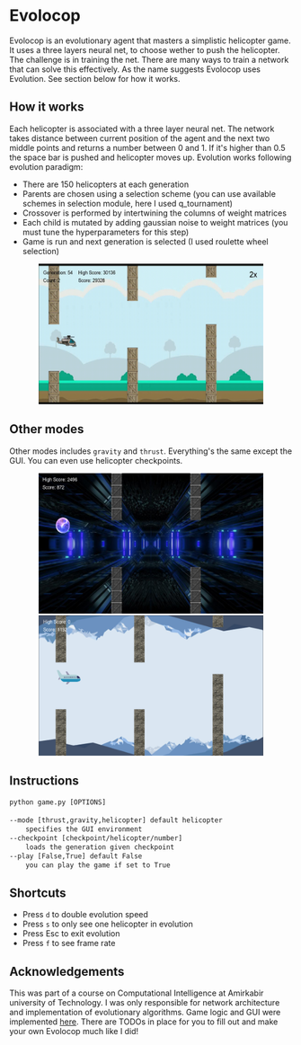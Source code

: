 # Evolocop
Evolocop is an evolutionary agent that masters a simplistic helicopter game. It uses a three layers neural net, to choose wether to push the helicopter. The challenge is in training the net. There are many ways to train a network that can solve this effectively. As the name suggests Evolocop uses Evolution. See section below for how it works. 


## How it works
Each helicopter is associated with a three layer neural net. The network takes distance between current position of the agent and the next two middle points and returns a number between 0 and 1. If it's higher than 0.5 the space bar is pushed and helicopter moves up. Evolution works following evolution paradigm: 
- There are 150 helicopters at each generation 
- Parents are chosen using a selection scheme (you can use available schemes in selection module, here I used q_tournament)
- Crossover is performed by intertwining the columns of weight matrices
- Each child is mutated by adding gaussian noise to weight matrices (you must tune the hyperparameters for this step) 
- Game is run and next generation is selected (I used roulette wheel selection)

<p align="center"> 
    <img src="./screenshots/demo.gif" width=400 height=250>
</p>


## Other modes 
Other modes includes `gravity` and `thrust`. Everything's the same except the GUI. You can even use helicopter checkpoints. 

<p align="center"> 
    <img src="./screenshots/gravity.png" width=400 height=250> 
    <img src="./screenshots/thrust.png" width=400 height=250> 
</p>

## Instructions
```
python game.py [OPTIONS]

--mode [thrust,gravity,helicopter] default helicopter 
    specifies the GUI environment
--checkpoint [checkpoint/helicopter/number]
    loads the generation given checkpoint
--play [False,True] default False
    you can play the game if set to True 
```

## Shortcuts 
- Press `d` to double evolution speed 
- Press `s` to only see one helicopter in evolution 
- Press Esc to exit evolution 
- Press `f` to see frame rate

## Acknowledgements 
This was part of a course on Computational Intelligence at Amirkabir university of Technology. I was only responsible for network architecture and implementation of evolutionary algorithms. Game logic and GUI were implemented [here](https://github.com/HosseinZaredar/EvolutionaryGames). There are TODOs in place for you to fill out and make your own Evolocop much like I did!

